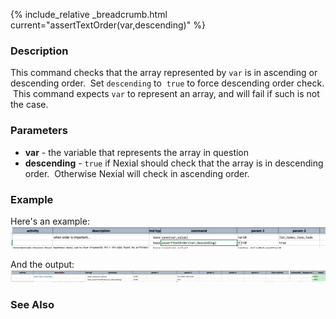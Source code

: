 {% include_relative _breadcrumb.html current="assertTextOrder(var,descending)" %}


### Description
This command checks that the array represented by `var` is in ascending or descending order.  Set `descending` to 
`true` to force descending order check.  This command expects `var` to represent an array, and will fail if such is 
not the case.


### Parameters
- **var** \- the variable that represents the array in question
- **descending** - `true` if Nexial should check that the array is in descending order.  Otherwise Nexial will check 
in ascending order.


### Example
Here's an example:
![script](image/assertTextOrder_01.png)

And the output:
![output](image/assertTextOrder_02.png)


### See Also